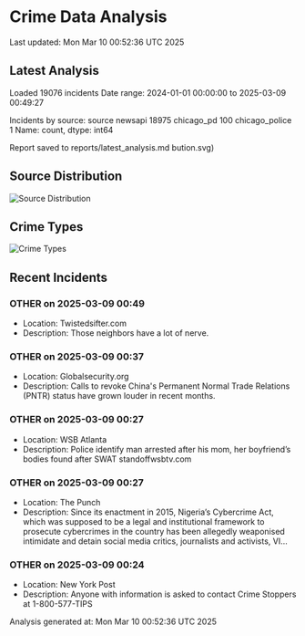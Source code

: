 # Crime Data Analysis
Last updated: Mon Mar 10 00:52:36 UTC 2025

## Latest Analysis

Loaded 19076 incidents
Date range: 2024-01-01 00:00:00 to 2025-03-09 00:49:27

Incidents by source:
source
newsapi           18975
chicago_pd          100
chicago_police        1
Name: count, dtype: int64

Report saved to reports/latest_analysis.md
bution.svg)

## Source Distribution
![Source Distribution](images/source_distribution.svg)

## Crime Types
![Crime Types](images/crime_types.svg)

## Recent Incidents

### OTHER on 2025-03-09 00:49
- Location: Twistedsifter.com
- Description: Those neighbors have a lot of nerve.


### OTHER on 2025-03-09 00:37
- Location: Globalsecurity.org
- Description: Calls to revoke China's Permanent Normal Trade Relations (PNTR) status have grown louder in recent months.


### OTHER on 2025-03-09 00:27
- Location: WSB Atlanta
- Description: Police identify man arrested after his mom, her boyfriend’s bodies found after SWAT standoffwsbtv.com


### OTHER on 2025-03-09 00:27
- Location: The Punch
- Description: Since its enactment in 2015, Nigeria’s Cybercrime Act, which was supposed to be a legal and institutional framework to prosecute cybercrimes in the country has been allegedly weaponised intimidate and detain social media critics, journalists and activists, VI…


### OTHER on 2025-03-09 00:24
- Location: New York Post
- Description: Anyone with information is asked to contact Crime Stoppers at 1-800-577-TIPS

Analysis generated at: Mon Mar 10 00:52:36 UTC 2025
